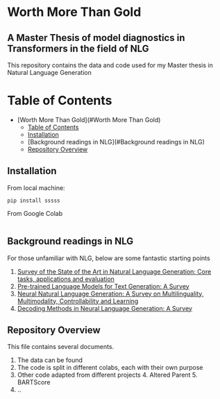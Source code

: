 # Worth More Than Gold
## A Master Thesis of model diagnostics in Transformers in the field of NLG
This repository contains the data and code used for my Master thesis in Natural Language Generation


Table of Contents
=================

   * [Worth More Than Gold](#Worth More Than Gold)
      * [Table of Contents](#table-of-contents)
      * [Installation](#installation)
      * [Background readings in NLG](#Background readings in NLG)
      * [Repository Overview](#paper-tests)


## Installation
From local machine:  
```
pip install sssss
```
From Google Colab
``` All Colab files contain the required packages within the first cell. Run this cell and you should be good to go!
```

## Background readings in NLG
For those unfamiliar with NLG, below are some fantastic starting points
1. [Survey of the State of the Art in Natural Language Generation: Core tasks, applications and evaluation](https://www.jair.org/index.php/jair/article/view/11173)
2. [Pre-trained Language Models for Text Generation: A Survey](https://arxiv.org/pdf/2201.05273.pdf)
3. [Neural Natural Language Generation: A Survey on Multilinguality, Multimodality, Controllability and Learning](https://www.jair.org/index.php/jair/article/view/12918)
4. [Decoding Methods in Neural Language Generation: A Survey](https://www.mdpi.com/2078-2489/12/9/355)

## Repository Overview
This file contains several documents.
1. The data can be found 
2. The code is split in different colabs, each with their own purpose
3. Other code adapted from different projects
   4. Altered Parent
   5. BARTScore
6. ..







